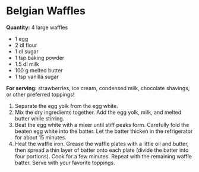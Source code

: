 # Belgian Waffles

**Quantity:** 4 large waffles

- 1 egg
- 2 dl flour
- 1 dl sugar
- 1 tsp baking powder
- 1.5 dl milk
- 100 g melted butter
- 1 tsp vanilla sugar

**For serving:** strawberries, ice cream, condensed milk, chocolate shavings, or other preferred toppings!

1. Separate the egg yolk from the egg white.
2. Mix the dry ingredients together. Add the egg yolk, milk, and melted butter while stirring.
3. Beat the egg white with a mixer until stiff peaks form. Carefully fold the beaten egg white into the batter. Let the batter thicken in the refrigerator for about 15 minutes.
4. Heat the waffle iron. Grease the waffle plates with a little oil and butter, then spread a thin layer of batter onto each plate (divide the batter into four portions). Cook for a few minutes. Repeat with the remaining waffle batter. Serve with your favorite toppings.
